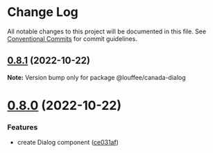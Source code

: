 # Change Log

All notable changes to this project will be documented in this file.
See [Conventional Commits](https://conventionalcommits.org) for commit guidelines.

## [0.8.1](https://github.com/louffee/canada-design-system/compare/v0.8.0...v0.8.1) (2022-10-22)

**Note:** Version bump only for package @louffee/canada-dialog

# [0.8.0](https://github.com/louffee/canada-design-system/compare/v0.7.1...v0.8.0) (2022-10-22)

### Features

- create Dialog component ([ce031af](https://github.com/louffee/canada-design-system/commit/ce031af0fb22268b522b3babffea1d62d12a52b7))
